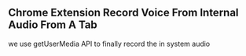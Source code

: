 ## Chrome Extension Record Voice From Internal Audio From A Tab

we use getUserMedia API to finally record the in system audio